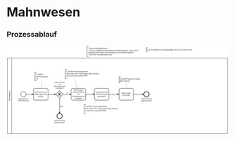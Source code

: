# Mahnwesen

### Prozessablauf

<style>#js-canvas { background-color: #eeeeee; } </style>
<div class="canvas"><div id="js-canvas"></div></div>
<script>
    var modeler = new BpmnJS({container: $('#js-canvas'), width:'100%',height:500 });
    function openFromUrl(url) { $.ajax(url, { dataType : 'text' }).done(async function(xml) {
        try { await modeler.importXML(xml); modeler.get('canvas').zoom('fit-viewport'); } catch (err) { console.error(err); }});}
openFromUrl('./mahnwesen.bpmn');
</script>
<img class="replacement-image" src="mahnwesen.png"/>

